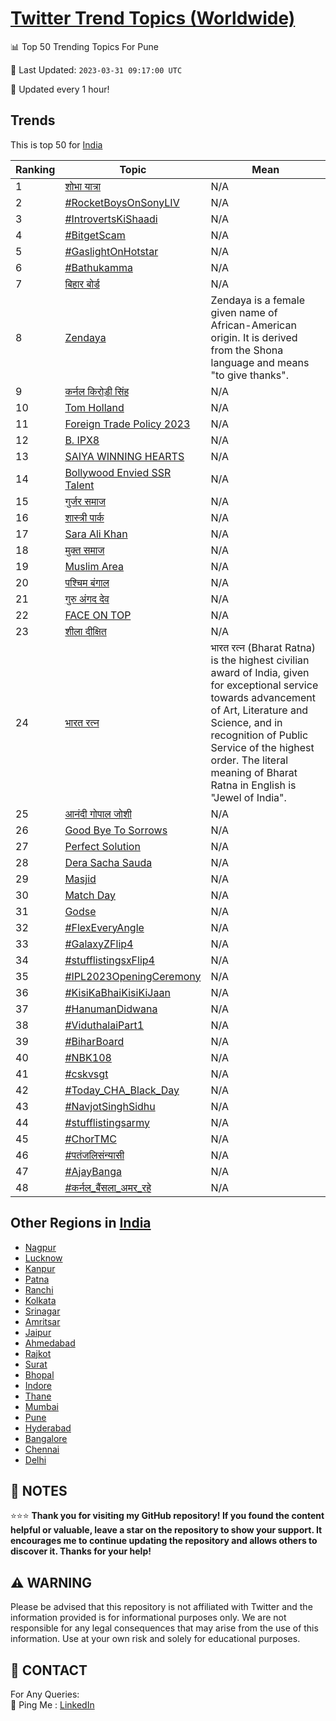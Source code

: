 [Twitter Trend Topics (Worldwide)](https://github.com/ErcinDedeoglu/Twitter-Trend-Topics)
==========


📊 Top 50 Trending Topics For Pune

📆 Last Updated: `2023-03-31 09:17:00 UTC`

🔧 Updated every 1 hour!


## Trends

This is top 50 for [India](</India>)

| Ranking | Topic | Mean |
| ------- | ------------ | ------------ |
| 1 | [शोभा यात्रा](http://twitter.com/search?q=%e0%a4%b6%e0%a5%8b%e0%a4%ad%e0%a4%be+%e0%a4%af%e0%a4%be%e0%a4%a4%e0%a5%8d%e0%a4%b0%e0%a4%be) | N/A |
| 2 | [#RocketBoysOnSonyLIV](http://twitter.com/search?q=%23RocketBoysOnSonyLIV) | N/A |
| 3 | [#IntrovertsKiShaadi](http://twitter.com/search?q=%23IntrovertsKiShaadi) | N/A |
| 4 | [#BitgetScam](http://twitter.com/search?q=%23BitgetScam) | N/A |
| 5 | [#GaslightOnHotstar](http://twitter.com/search?q=%23GaslightOnHotstar) | N/A |
| 6 | [#Bathukamma](http://twitter.com/search?q=%23Bathukamma) | N/A |
| 7 | [बिहार बोर्ड](http://twitter.com/search?q=%e0%a4%ac%e0%a4%bf%e0%a4%b9%e0%a4%be%e0%a4%b0+%e0%a4%ac%e0%a5%8b%e0%a4%b0%e0%a5%8d%e0%a4%a1) | N/A |
| 8 | [Zendaya](http://twitter.com/search?q=Zendaya) | Zendaya is a female given name of African-American origin. It is derived from the Shona language and means "to give thanks". |
| 9 | [कर्नल किरोड़ी सिंह](http://twitter.com/search?q=%e0%a4%95%e0%a4%b0%e0%a5%8d%e0%a4%a8%e0%a4%b2+%e0%a4%95%e0%a4%bf%e0%a4%b0%e0%a5%8b%e0%a4%a1%e0%a4%bc%e0%a5%80+%e0%a4%b8%e0%a4%bf%e0%a4%82%e0%a4%b9) | N/A |
| 10 | [Tom Holland](http://twitter.com/search?q=Tom+Holland) | N/A |
| 11 | [Foreign Trade Policy 2023](http://twitter.com/search?q=Foreign+Trade+Policy+2023) | N/A |
| 12 | [B. IPX8](http://twitter.com/search?q=B.+IPX8) | N/A |
| 13 | [SAIYA WINNING HEARTS](http://twitter.com/search?q=SAIYA+WINNING+HEARTS) | N/A |
| 14 | [Bollywood Envied SSR Talent](http://twitter.com/search?q=Bollywood+Envied+SSR+Talent) | N/A |
| 15 | [गुर्जर समाज](http://twitter.com/search?q=%e0%a4%97%e0%a5%81%e0%a4%b0%e0%a5%8d%e0%a4%9c%e0%a4%b0+%e0%a4%b8%e0%a4%ae%e0%a4%be%e0%a4%9c) | N/A |
| 16 | [शास्त्री पार्क](http://twitter.com/search?q=%e0%a4%b6%e0%a4%be%e0%a4%b8%e0%a5%8d%e0%a4%a4%e0%a5%8d%e0%a4%b0%e0%a5%80+%e0%a4%aa%e0%a4%be%e0%a4%b0%e0%a5%8d%e0%a4%95) | N/A |
| 17 | [Sara Ali Khan](http://twitter.com/search?q=Sara+Ali+Khan) | N/A |
| 18 | [मुक्त समाज](http://twitter.com/search?q=%e0%a4%ae%e0%a5%81%e0%a4%95%e0%a5%8d%e0%a4%a4+%e0%a4%b8%e0%a4%ae%e0%a4%be%e0%a4%9c) | N/A |
| 19 | [Muslim Area](http://twitter.com/search?q=Muslim+Area) | N/A |
| 20 | [पश्चिम बंगाल](http://twitter.com/search?q=%e0%a4%aa%e0%a4%b6%e0%a5%8d%e0%a4%9a%e0%a4%bf%e0%a4%ae+%e0%a4%ac%e0%a4%82%e0%a4%97%e0%a4%be%e0%a4%b2) | N/A |
| 21 | [गुरु अंगद देव](http://twitter.com/search?q=%e0%a4%97%e0%a5%81%e0%a4%b0%e0%a5%81+%e0%a4%85%e0%a4%82%e0%a4%97%e0%a4%a6+%e0%a4%a6%e0%a5%87%e0%a4%b5) | N/A |
| 22 | [FACE ON TOP](http://twitter.com/search?q=FACE+ON+TOP) | N/A |
| 23 | [शीला दीक्षित](http://twitter.com/search?q=%e0%a4%b6%e0%a5%80%e0%a4%b2%e0%a4%be+%e0%a4%a6%e0%a5%80%e0%a4%95%e0%a5%8d%e0%a4%b7%e0%a4%bf%e0%a4%a4) | N/A |
| 24 | [भारत रत्न](http://twitter.com/search?q=%e0%a4%ad%e0%a4%be%e0%a4%b0%e0%a4%a4+%e0%a4%b0%e0%a4%a4%e0%a5%8d%e0%a4%a8) | भारत रत्न (Bharat Ratna) is the highest civilian award of India, given for exceptional service towards advancement of Art, Literature and Science, and in recognition of Public Service of the highest order. The literal meaning of Bharat Ratna in English is "Jewel of India". |
| 25 | [आनंदी गोपाल जोशी](http://twitter.com/search?q=%e0%a4%86%e0%a4%a8%e0%a4%82%e0%a4%a6%e0%a5%80+%e0%a4%97%e0%a5%8b%e0%a4%aa%e0%a4%be%e0%a4%b2+%e0%a4%9c%e0%a5%8b%e0%a4%b6%e0%a5%80) | N/A |
| 26 | [Good Bye To Sorrows](http://twitter.com/search?q=Good+Bye+To+Sorrows) | N/A |
| 27 | [Perfect Solution](http://twitter.com/search?q=Perfect+Solution) | N/A |
| 28 | [Dera Sacha Sauda](http://twitter.com/search?q=Dera+Sacha+Sauda) | N/A |
| 29 | [Masjid](http://twitter.com/search?q=Masjid) | N/A |
| 30 | [Match Day](http://twitter.com/search?q=Match+Day) | N/A |
| 31 | [Godse](http://twitter.com/search?q=Godse) | N/A |
| 32 | [#FlexEveryAngle](http://twitter.com/search?q=%23FlexEveryAngle) | N/A |
| 33 | [#GalaxyZFlip4](http://twitter.com/search?q=%23GalaxyZFlip4) | N/A |
| 34 | [#stufflistingsxFlip4](http://twitter.com/search?q=%23stufflistingsxFlip4) | N/A |
| 35 | [#IPL2023OpeningCeremony](http://twitter.com/search?q=%23IPL2023OpeningCeremony) | N/A |
| 36 | [#KisiKaBhaiKisiKiJaan](http://twitter.com/search?q=%23KisiKaBhaiKisiKiJaan) | N/A |
| 37 | [#HanumanDidwana](http://twitter.com/search?q=%23HanumanDidwana) | N/A |
| 38 | [#ViduthalaiPart1](http://twitter.com/search?q=%23ViduthalaiPart1) | N/A |
| 39 | [#BiharBoard](http://twitter.com/search?q=%23BiharBoard) | N/A |
| 40 | [#NBK108](http://twitter.com/search?q=%23NBK108) | N/A |
| 41 | [#cskvsgt](http://twitter.com/search?q=%23cskvsgt) | N/A |
| 42 | [#Today_CHA_Black_Day](http://twitter.com/search?q=%23Today_CHA_Black_Day) | N/A |
| 43 | [#NavjotSinghSidhu](http://twitter.com/search?q=%23NavjotSinghSidhu) | N/A |
| 44 | [#stufflistingsarmy](http://twitter.com/search?q=%23stufflistingsarmy) | N/A |
| 45 | [#ChorTMC](http://twitter.com/search?q=%23ChorTMC) | N/A |
| 46 | [#पतंजलिसंन्यासी](http://twitter.com/search?q=%23%e0%a4%aa%e0%a4%a4%e0%a4%82%e0%a4%9c%e0%a4%b2%e0%a4%bf%e0%a4%b8%e0%a4%82%e0%a4%a8%e0%a5%8d%e0%a4%af%e0%a4%be%e0%a4%b8%e0%a5%80) | N/A |
| 47 | [#AjayBanga](http://twitter.com/search?q=%23AjayBanga) | N/A |
| 48 | [#कर्नल_बैंसला_अमर_रहे](http://twitter.com/search?q=%23%e0%a4%95%e0%a4%b0%e0%a5%8d%e0%a4%a8%e0%a4%b2_%e0%a4%ac%e0%a5%88%e0%a4%82%e0%a4%b8%e0%a4%b2%e0%a4%be_%e0%a4%85%e0%a4%ae%e0%a4%b0_%e0%a4%b0%e0%a4%b9%e0%a5%87) | N/A |



## Other Regions in [India](</India>)

* [Nagpur](</India/Nagpur.md>)
* [Lucknow](</India/Lucknow.md>)
* [Kanpur](</India/Kanpur.md>)
* [Patna](</India/Patna.md>)
* [Ranchi](</India/Ranchi.md>)
* [Kolkata](</India/Kolkata.md>)
* [Srinagar](</India/Srinagar.md>)
* [Amritsar](</India/Amritsar.md>)
* [Jaipur](</India/Jaipur.md>)
* [Ahmedabad](</India/Ahmedabad.md>)
* [Rajkot](</India/Rajkot.md>)
* [Surat](</India/Surat.md>)
* [Bhopal](</India/Bhopal.md>)
* [Indore](</India/Indore.md>)
* [Thane](</India/Thane.md>)
* [Mumbai](</India/Mumbai.md>)
* [Pune](</India/Pune.md>)
* [Hyderabad](</India/Hyderabad.md>)
* [Bangalore](</India/Bangalore.md>)
* [Chennai](</India/Chennai.md>)
* [Delhi](</India/Delhi.md>)



## 📝 NOTES

⭐⭐⭐ **Thank you for visiting my GitHub repository! If you found the content helpful or valuable, leave a star on the repository to show your support. It encourages me to continue updating the repository and allows others to discover it. Thanks for your help!**


## ⚠️ WARNING

Please be advised that this repository is not affiliated with Twitter and the information provided is for informational purposes only. We are not responsible for any legal consequences that may arise from the use of this information. Use at your own risk and solely for educational purposes.


## 📨 CONTACT

 For Any Queries:  
            🏓 Ping Me : [LinkedIn](https://www.linkedin.com/in/ercindedeoglu/)
